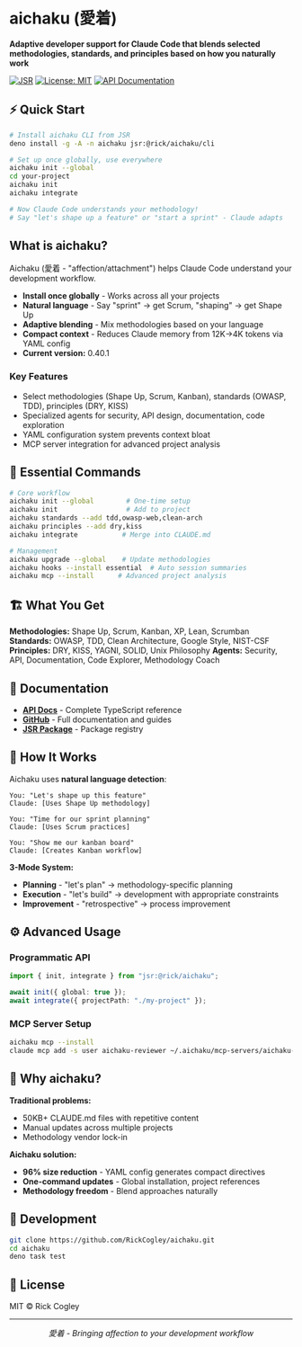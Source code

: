 # aichaku (愛着)

**Adaptive developer support for Claude Code that blends selected methodologies, standards, and principles based on how
you naturally work**

[![JSR](https://jsr.io/badges/@rick/aichaku)](https://jsr.io/@rick/aichaku)
[![License: MIT](https://img.shields.io/badge/License-MIT-yellow.svg)](https://opensource.org/licenses/MIT)
[![API Documentation](https://img.shields.io/badge/API_docs-deno.dev-blue)](https://aichaku.esolia.deno.net/)

## ⚡ Quick Start

```bash
# Install aichaku CLI from JSR
deno install -g -A -n aichaku jsr:@rick/aichaku/cli

# Set up once globally, use everywhere
aichaku init --global
cd your-project
aichaku init
aichaku integrate

# Now Claude Code understands your methodology!
# Say "let's shape up a feature" or "start a sprint" - Claude adapts
```

## What is aichaku?

Aichaku (愛着 - "affection/attachment") helps Claude Code understand your development workflow.

- **Install once globally** - Works across all your projects
- **Natural language** - Say "sprint" → get Scrum, "shaping" → get Shape Up
- **Adaptive blending** - Mix methodologies based on your language
- **Compact context** - Reduces Claude memory from 12K→4K tokens via YAML config
- **Current version:** 0.40.1

### Key Features

- Select methodologies (Shape Up, Scrum, Kanban), standards (OWASP, TDD), principles (DRY, KISS)
- Specialized agents for security, API design, documentation, code exploration
- YAML configuration system prevents context bloat
- MCP server integration for advanced project analysis

## 🔧 Essential Commands

```bash
# Core workflow
aichaku init --global        # One-time setup
aichaku init                 # Add to project
aichaku standards --add tdd,owasp-web,clean-arch
aichaku principles --add dry,kiss
aichaku integrate           # Merge into CLAUDE.md

# Management
aichaku upgrade --global    # Update methodologies
aichaku hooks --install essential  # Auto session summaries
aichaku mcp --install      # Advanced project analysis
```

## 🏗️ What You Get

**Methodologies:** Shape Up, Scrum, Kanban, XP, Lean, Scrumban **Standards:** OWASP, TDD, Clean Architecture, Google
Style, NIST-CSF **Principles:** DRY, KISS, YAGNI, SOLID, Unix Philosophy **Agents:** Security, API, Documentation, Code
Explorer, Methodology Coach

## 📖 Documentation

- **[API Docs](https://aichaku.esolia.deno.net/)** - Complete TypeScript reference
- **[GitHub](https://github.com/RickCogley/aichaku/tree/main/docs)** - Full documentation and guides
- **[JSR Package](https://jsr.io/@rick/aichaku)** - Package registry

## 🚀 How It Works

Aichaku uses **natural language detection**:

```text
You: "Let's shape up this feature"
Claude: [Uses Shape Up methodology]

You: "Time for our sprint planning"
Claude: [Uses Scrum practices]

You: "Show me our kanban board"
Claude: [Creates Kanban workflow]
```

**3-Mode System:**

- **Planning** - "let's plan" → methodology-specific planning
- **Execution** - "let's build" → development with appropriate constraints
- **Improvement** - "retrospective" → process improvement

## ⚙️ Advanced Usage

### Programmatic API

```typescript
import { init, integrate } from "jsr:@rick/aichaku";

await init({ global: true });
await integrate({ projectPath: "./my-project" });
```

### MCP Server Setup

```bash
aichaku mcp --install
claude mcp add -s user aichaku-reviewer ~/.aichaku/mcp-servers/aichaku-code-reviewer
```

## 🧩 Why aichaku?

**Traditional problems:**

- 50KB+ CLAUDE.md files with repetitive content
- Manual updates across multiple projects
- Methodology vendor lock-in

**Aichaku solution:**

- **96% size reduction** - YAML config generates compact directives
- **One-command updates** - Global installation, project references
- **Methodology freedom** - Blend approaches naturally

## 🔄 Development

```bash
git clone https://github.com/RickCogley/aichaku.git
cd aichaku
deno task test
```

## 📜 License

MIT © Rick Cogley

---

<p align="center">
  <i>愛着 - Bringing affection to your development workflow</i>
</p>
